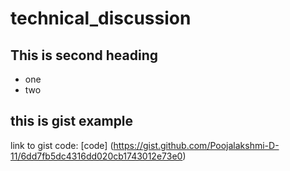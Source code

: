 # technical_discussion

## This is second heading

* one
* two
## this is gist example
link to gist code: [code] (https://gist.github.com/Poojalakshmi-D-11/6dd7fb5dc4316dd020cb1743012e73e0)
